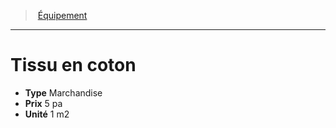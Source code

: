 ﻿---
!EquipmentItem
Type: Marchandise
Price: 5 pa
Unity: 1 m2
Id: equipment_hd.md#tissu-en-coton
ParentLink: equipment_hd.md#Équipement
Name: Tissu en coton
ParentName: Équipement
NameLevel: 1
Attributes:
  Name: Tissu en coton
  Markdown: >+
    # <!--Name-->Tissu en coton<!--/Name-->


    - **Type** <!--Type-->Marchandise<!--/Type-->

    - **Prix** <!--Price-->5 pa<!--/Price-->

    - **Unité** <!--Unity-->1 m2<!--/Unity-->

  Type: Marchandise
  Price: 5 pa
  Unity: 1 m2
AttributesDictionary: >+
  Name: Tissu en coton

  Markdown: >+

    # <!--Name-->Tissu en coton<!--/Name-->





    - **Type** <!--Type-->Marchandise<!--/Type-->



    - **Prix** <!--Price-->5 pa<!--/Price-->



    - **Unité** <!--Unity-->1 m2<!--/Unity-->



  Type: Marchandise

  Price: 5 pa

  Unity: 1 m2

---
> [Équipement](hd_equipment.md)

---

# Tissu en coton

- **Type** Marchandise
- **Prix** 5 pa
- **Unité** 1 m2


